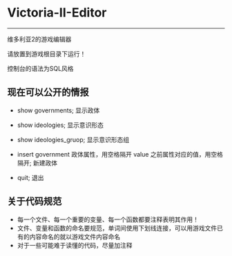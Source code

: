 # Victoria-II-Editor
----------------------
维多利亚2的游戏编辑器

请放置到游戏根目录下运行！

控制台的语法为SQL风格

## 现在可以公开的情报 ##
- show governments;  显示政体
- show ideologies; 显示意识形态
- show ideologies_gruop; 显示意识形态组

- insert government 政体属性，用空格隔开 value 之前属性对应的值，用空格隔开;  新建政体

- quit;  退出

## 关于代码规范 ##
- 每一个文件、每一个重要的变量、每一个函数都要注释表明其作用！
- 文件、变量和函数的命名要规范，单词间使用下划线连接，可以用游戏文件已有的内容命名的就以游戏文件内容命名
- 对于一些可能难于读懂的代码，尽量加注释
